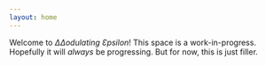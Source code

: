 ```yaml
---
layout: home
---
```


Welcome to _ΔΔodulating Ɛpsilon_! 
This space is a work-in-progress. Hopefully it will _always_ be progressing. 
But for now, this is just filler.
